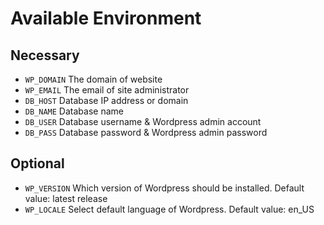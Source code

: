 # Available Environment

## Necessary

* `WP_DOMAIN` The domain of website
* `WP_EMAIL` The email of site administrator
* `DB_HOST` Database IP address or domain
* `DB_NAME` Database name
* `DB_USER` Database username & Wordpress admin account
* `DB_PASS` Database password & Wordpress admin password

## Optional

* `WP_VERSION` Which version of Wordpress should be installed. Default value: latest release
* `WP_LOCALE` Select default language of Wordpress. Default value: en_US
